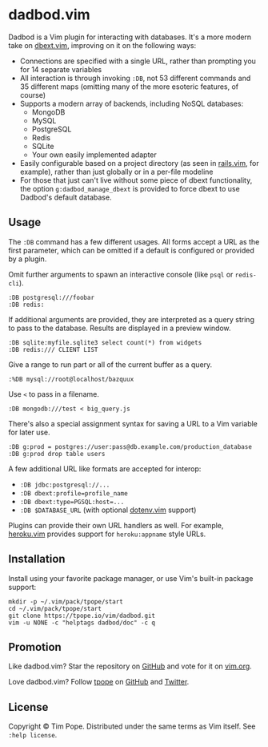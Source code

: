 # dadbod.vim

Dadbod is a Vim plugin for interacting with databases.  It's a more modern
take on [dbext.vim][], improving on it on the following ways:

* Connections are specified with a single URL, rather than prompting you for
  14 separate variables
* All interaction is through invoking `:DB`, not 53 different commands and 35
  different maps (omitting many of the more esoteric features, of course)
* Supports a modern array of backends, including NoSQL databases:
  - MongoDB
  - MySQL
  - PostgreSQL
  - Redis
  - SQLite
  - Your own easily implemented adapter
* Easily configurable based on a project directory (as seen in [rails.vim][],
  for example), rather than just globally or in a per-file modeline
* For those that just can't live without some piece of dbext functionality,
  the option `g:dadbod_manage_dbext` is provided to force dbext to use
  Dadbod's default database.

## Usage

The `:DB` command has a few different usages.  All forms accept a URL as the
first parameter, which can be omitted if a default is configured or provided
by a plugin.

Omit further arguments to spawn an interactive console (like `psql` or
`redis-cli`).

    :DB postgresql:///foobar
    :DB redis:

If additional arguments are provided, they are interpreted as a query string
to pass to the database.  Results are displayed in a preview window.

    :DB sqlite:myfile.sqlite3 select count(*) from widgets
    :DB redis:/// CLIENT LIST

Give a range to run part or all of the current buffer as a query.

    :%DB mysql://root@localhost/bazquux

Use `<` to pass in a filename.

    :DB mongodb:///test < big_query.js

There's also a special assignment syntax for saving a URL to a Vim variable
for later use.

    :DB g:prod = postgres://user:pass@db.example.com/production_database
    :DB g:prod drop table users

A few additional URL like formats are accepted for interop:

* `:DB jdbc:postgresql://...`
* `:DB dbext:profile=profile_name`
* `:DB dbext:type=PGSQL:host=...`
* `:DB $DATABASE_URL` (with optional [dotenv.vim][] support)

Plugins can provide their own URL handlers as well.  For example,
[heroku.vim][] provides support for `heroku:appname` style URLs.

[dbext.vim]: http://www.vim.org/script.php?script_id=356
[dotenv.vim]: https://tpope.io/vim/dotenv.git
[heroku.vim]: https://tpope.io/vim/heroku.git
[rails.vim]:  https://tpope.io/vim/rails.git

## Installation

Install using your favorite package manager, or use Vim's built-in package
support:

    mkdir -p ~/.vim/pack/tpope/start
    cd ~/.vim/pack/tpope/start
    git clone https://tpope.io/vim/dadbod.git
    vim -u NONE -c "helptags dadbod/doc" -c q

## Promotion

Like dadbod.vim?  Star the repository on
[GitHub](https://github.com/tpope/vim-dadbod) and vote for it on
[vim.org](https://www.vim.org/scripts/script.php?script_id=5665).

Love dadbod.vim?  Follow [tpope](http://tpo.pe/) on
[GitHub](https://github.com/tpope) and
[Twitter](http://twitter.com/tpope).

## License

Copyright © Tim Pope.  Distributed under the same terms as Vim itself.
See `:help license`.
